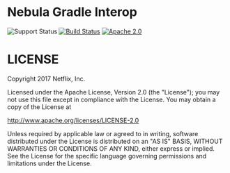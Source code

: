Nebula Gradle Interop
===========

![Support Status](https://img.shields.io/badge/nebula-internal-lightgray.svg)
[![Build Status](https://travis-ci.org/nebula-plugins/nebula-gradle-interop.svg)](https://travis-ci.org/nebula-plugins/nebula-gradle-interop)
[![Apache 2.0](https://img.shields.io/github/license/nebula-plugins/nebula-test.svg)](http://www.apache.org/licenses/LICENSE-2.0)

LICENSE
=======

Copyright 2017 Netflix, Inc.

Licensed under the Apache License, Version 2.0 (the "License");
you may not use this file except in compliance with the License.
You may obtain a copy of the License at

<http://www.apache.org/licenses/LICENSE-2.0>

Unless required by applicable law or agreed to in writing, software
distributed under the License is distributed on an "AS IS" BASIS,
WITHOUT WARRANTIES OR CONDITIONS OF ANY KIND, either express or implied.
See the License for the specific language governing permissions and
limitations under the License.

